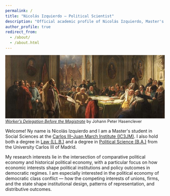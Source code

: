 ```yaml
---
permalink: /
title: "Nicolás Izquierdo – Political Scientist"
description: "Official academic profile of Nicolás Izquierdo, Master's student in Social Sciences at IC3JM, with degrees in Law and Political Science from UC3M."
author_profile: true
redirect_from:
  - /about/
  - /about.html
---
```


<h1 style="
  position:absolute;
  left:-9999px;
  top:auto;
  width:1px;
  height:1px;
  overflow:hidden;
">
  Nicolás Izquierdo
</h1>

<figure style="margin:0;">
  <img src="marx-painting.jpg"
       alt="Worker’s Delegation Before the Magistrate by Johann Peter Hasenclever"
       style="width:660px; height:200px; object-fit:cover; display:block;">
  <figcaption style="font-size:0.9em; margin-top:2px;">
    <a href="/marx-anecdote.html#anecdote" target="_blank"><em>Worker’s Delegation Before the Magistrate</em></a> by Johann Peter Hasenclever
  </figcaption>
</figure>

Welcome! Ny name is Nicolás Izquierdo and I am a Master's student in Social Sciences at the [Carlos III–Juan March Institute (IC3JM)](https://ic3jm.es/en/postgraduates/master-degree-social-sciences/). I also hold both a degree in [Law (LL.B.)](https://www.uc3m.es/bachelor-degree/law-political-science) and a degree in [Political Science (B.A.)](https://www.uc3m.es/bachelor-degree/law-political-science) from the University Carlos III of Madrid.  

My research interests lie in the intersection of comparative political economy and historical political economy, with a particular focus on how economic interests shape political institutions and policy outcomes in democratic regimes. I am especially interested in the political economy of democratic class conflict — how the competing interests of unions, firms, and the state shape institutional design, patterns of representation, and distributive outcomes. 


